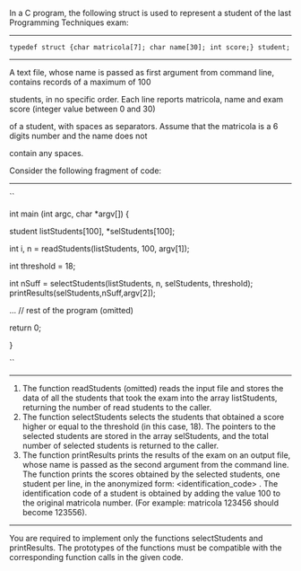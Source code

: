 In a C program, the following struct is used to represent a student of the last Programming Techniques exam:
____________________________________
`
typedef struct {char matricola[7]; char name[30]; int score;} student;
`
____________________________________
A text file, whose name is passed as first argument from command line, contains records of a maximum of 100

students, in no specific order. Each line reports matricola, name and exam score (integer value between 0 and 30)

of a student, with spaces as separators. Assume that the matricola is a 6 digits number and the name does not

contain any spaces.

Consider the following fragment of code:
____________________________________
``

int main (int argc, char *argv[]) 
{

student listStudents[100], *selStudents[100];

int i, n = readStudents(listStudents, 100, argv[1]);

int threshold = 18;

int nSuff = selectStudents(listStudents, n, selStudents, threshold); printResults(selStudents,nSuff,argv[2]);

... // rest of the program (omitted)

return 0;

}

``
____________________________________
1) The function readStudents (omitted) reads the input file and stores the data of all the students that took the exam into the array listStudents, returning the number of read students to the caller.
2) The function selectStudents selects the students that obtained a score higher or equal to the threshold (in this case, 18). The pointers to the selected students are stored in the array selStudents, and the total number of selected students is returned to the caller.
3) The function printResults prints the results of the exam on an output file, whose name is passed as the second argument from the command line. The function prints the scores obtained by the selected students, one student per line, in the anonymized form: <identification_code> <score>. The identification code of a student is obtained by adding the value 100 to the original matricola number. (For example: matricola 123456 should become 123556).
____________________________________
  
You are required to implement only the functions selectStudents and printResults. The prototypes of the functions must be compatible with the corresponding function calls in the given code.

